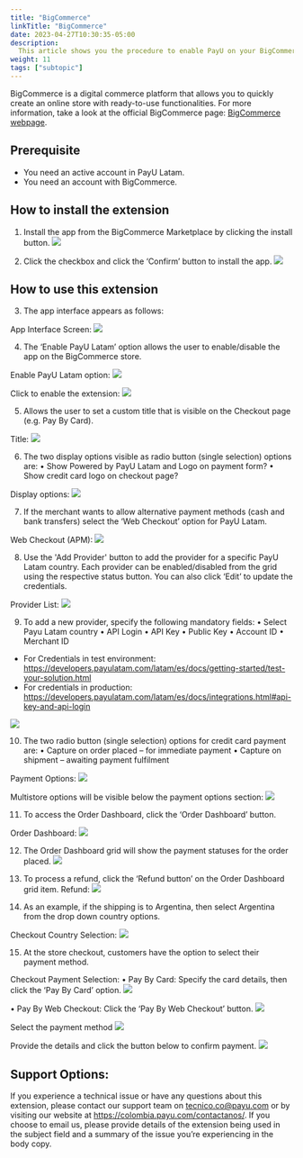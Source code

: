 ```yaml
---
title: "BigCommerce"
linkTitle: "BigCommerce"
date: 2023-04-27T10:30:35-05:00
description:
  This article shows you the procedure to enable PayU on your BigCommerce website. 
weight: 11
tags: ["subtopic"]
---
```


BigCommerce is a digital commerce platform that allows you to quickly create an online store with ready-to-use functionalities. For more information, take a look at the official BigCommerce page: [BigCommerce webpage](https://www.bigcommerce.com/press/).

## Prerequisite
* You need an active account in PayU Latam.
* You need an account with BigCommerce.

## How to install the extension
1. Install the app from the BigCommerce Marketplace by clicking the install button.
![](/assets/BigCommerce/Imagen1.png)


2.	Click the checkbox and click the ‘Confirm’ button to install the app.
![](/assets/BigCommerce/Imagen2.png)


## How to use this extension
3.	The app interface appears as follows:

App Interface Screen:
![](/assets/BigCommerce/Imagen3.png)


4. The ‘Enable PayU Latam’ option allows the user to enable/disable the app on the BigCommerce store.

Enable PayU Latam option:
![](/assets/BigCommerce/Imagen4.png)

Click to enable the extension:
![](/assets/BigCommerce/Imagen4B.png)


5. Allows the user to set a custom title that is visible on the Checkout page (e.g. Pay By Card).

Title:
![](/assets/BigCommerce/Imagen5.png)


6. The two display options visible as radio button (single selection) options are:
•	Show Powered by PayU Latam and Logo on payment form?
•	Show credit card logo on checkout page?

Display options:
![](/assets/BigCommerce/Imagen6.png)


7. If the merchant wants to allow alternative payment methods (cash and bank transfers) select the ‘Web Checkout’ option for PayU Latam.

Web Checkout (APM):
![](/assets/BigCommerce/Imagen7.png)


8. Use the 'Add Provider' button to add the provider for a specific PayU Latam country. Each provider can be enabled/disabled from the grid using the respective status button. You can also click ‘Edit’ to update the credentials.

Provider List:
![](/assets/BigCommerce/Imagen8.png)


9. To add a new provider, specify the following mandatory fields:
•	Select Payu Latam country
•	API Login
•	API Key
•	Public Key
•	Account ID
•	Merchant ID
- For Credentials in test environment: 
https://developers.payulatam.com/latam/es/docs/getting-started/test-your-solution.html
- For credentials in production: 
https://developers.payulatam.com/latam/es/docs/integrations.html#api-key-and-api-login

![](/assets/BigCommerce/Imagen9.png)


10. The two radio button (single selection) options for credit card payment are:
•	Capture on order placed – for immediate payment 
•	Capture on shipment – awaiting payment fulfilment

Payment Options:
![](/assets/BigCommerce/Imagen10.png)

Multistore options will be visible below the payment options section:
![](/assets/BigCommerce/Imagen10B.png)


11. To access the Order Dashboard, click the ‘Order Dashboard’ button.

Order Dashboard:
![](/assets/BigCommerce/Imagen11.png)


12. The Order Dashboard grid will show the payment statuses for the order placed.
![](/assets/BigCommerce/Imagen12.png)


13. To process a refund, click the ‘Refund button’ on the Order Dashboard grid item.
Refund:
![](/assets/BigCommerce/Imagen13.png)


14. As an example, if the shipping is to Argentina, then select Argentina from the drop down country options.

Checkout Country Selection:
![](/assets/BigCommerce/Imagen14.png)


15. At the store checkout, customers have the option to select their payment method.

Checkout Payment Selection:
•	Pay By Card: Specify the card details, then click the ‘Pay By Card’ option.
![](/assets/BigCommerce/Imagen15.png)

•	Pay By Web Checkout: Click the ‘Pay By Web Checkout’ button.
![](/assets/BigCommerce/Imagen16.png)

Select the payment method 
![](/assets/BigCommerce/Imagen17.png)

Provide the details and click the button below to confirm payment.
![](/assets/BigCommerce/Imagen18.png)


## Support Options:
If you experience a technical issue or have any questions about this extension, please contact our support team on tecnico.co@payu.com or by visiting our website at https://colombia.payu.com/contactanos/. If you choose to email us, please provide details of the extension being used in the subject field and a summary of the issue you’re experiencing in the body copy.








